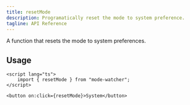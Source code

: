```yaml
---
title: resetMode
description: Programatically reset the mode to system preference.
tagline: API Reference
---
```


A function that resets the mode to system preferences.

## Usage

```svelte
<script lang="ts">
	import { resetMode } from "mode-watcher";
</script>

<button on:click={resetMode}>System</button>
```
